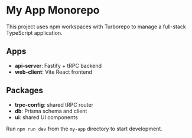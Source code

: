 # My App Monorepo

This project uses npm workspaces with Turborepo to manage a full-stack TypeScript application.

## Apps
- **api-server**: Fastify + tRPC backend
- **web-client**: Vite React frontend

## Packages
- **trpc-config**: shared tRPC router
- **db**: Prisma schema and client
- **ui**: shared UI components

Run `npm run dev` from the `my-app` directory to start development.

